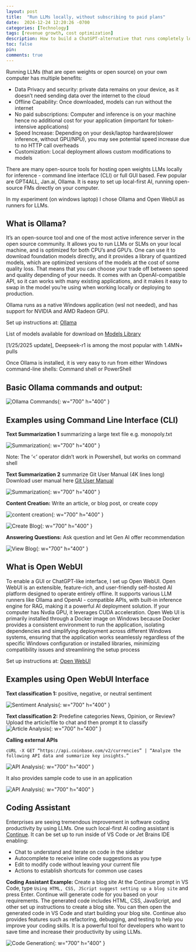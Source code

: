 ```yaml
---
layout: post
title:  "Run LLMs locally, without subscribing to paid plans"
date:  2024-12-24 12:20:26 -0700
categories: [Technology]
tags: [revenue growth, cost optimization]
description: How to build a ChatGPT-alternative that runs completely local and is100% offline. 
toc: false
pin: 
comments: true
---
```


Running LLMs (that are open weights or open source) on your own computer has multiple benefits:

- Data Privacy and security: private data remains on your device, as it doesn’t need sending data over the internet to the cloud
- Offline Capability: Once downloaded, models can run without the internet
- No paid subscriptions: Computer and inference is on your machine hence no additional cost for your application (important for token-intensive applications)
- Speed Increase:  Depending on your desk/laptop hardware(slower inference, without GPU/NPU), you may see potential speed increase due to no HTTP call overheads
- Customization: Local deployment allows custom modifications to models

There are many open-source tools for hosting open weights LLMs locally for inference - command line interface (CLI) or full GUI based. 
Few popular are GPT4ALL, Jan.ai, Ollama. It is easy to set up local-first AI, running open-source FMs directly on your computer.

In my experiment (on windows laptop) I chose Ollama and Open WebUI as runners for LLMs.

## What is Ollama?
It’s an open-source tool and one of the most active inference server in the open source community. It allows you to run LLMs or SLMs on your local machine, and is optimized for both CPU’s and GPU’s. One can use it to download foundation models directly, and it provides a library of quantized models, which are optimized versions of the models at the cost of some quality loss. That means that you can choose your trade off between speed and quality depending of your needs. It comes with an OpenAI-compatible API, so it can works with many existing applications, and it makes it easy to swap in the model you’re using when working locally or deploying to production.

Ollama runs as a native Windows application (wsl not needed), and has support for NVIDIA and AMD Radeon GPU.

Set up instructions at: [Ollama](https://www.ollama.com)

List of models available for download on [Models Library](https://www.ollama.com/library)

[1/25/2025 update], Deepseek-r1 is among the most popular with 1.4MN+ pulls



Once Ollama is installed, it is very easy to run from either Windows command-line shells: 
Command shell or PowerShell 

## Basic Ollama commands and output:

![Ollama Commands](https://ketanhm.github.io/images/ollama-commands.png){: w="700" h="400" }

## Examples using Command Line Interface (CLI)

**Text Summarization 1** summarizing a large text file e.g. monopoly.txt

![Summarization](https://ketanhm.github.io/images/txtgen1.png){: w="700" h="400" }


Note: The ‘<’ operator didn’t work in Powershell, but works on command shell


**Text Summarization 2**  summarize Git User Manual (4K lines long)
Download user manual here [Git User Manual](https://github.com/git/git/blob/master/Documentation/user-manual.txt)

![Summarization](https://ketanhm.github.io/images/txtgen1.png){: w="700" h="400" }


**Content Creation:** Write an article, or blog post, or create copy


![content creation](https://ketanhm.github.io/images/create-content.png){: w="700" h="400" }


![Create Blog](https://ketanhm.github.io/images/blogtxt.png){: w="700" h="400" }

**Answering Questions:** Ask question and let Gen AI offer recommendation

![View Blog](https://ketanhm.github.io/images/question-recommendation.png){: w="700" h="400" }



## What is Open WebUI 
To enable a GUI or ChatGPT-like interface, I set up Open WebUI. Open WebUI is an extensible, feature-rich, and user-friendly self-hosted AI platform designed to operate entirely offline. It supports various LLM runners like Ollama and OpenAI - compatible APIs, with built-in inference engine for RAG, making it a powerful AI deployment solution. If your computer has Nvdia GPU, it leverages CUDA acceleration. Open Web UI is primarily installed through a Docker image on Windows because Docker provides a consistent environment to run the application, isolating dependencies and simplifying deployment across different Windows systems, ensuring that the application works seamlessly regardless of the specific Windows configuration or installed libraries, minimizing compatibility issues and streamlining the setup process

Set up instructions at: [Open WebUI](https://openwebui.com)

## Examples using Open WebUI Interface

**Text classification 1:** positive, negative, or neutral sentiment

![Sentiment Analysis](https://ketanhm.github.io/images/txtclass1.png){: w="700" h="400" }

**Text classification 2:** Predefine categories News, Opinion, or Review?
Upload the article/file to chat and then prompt it to classify
![Article Analysis](https://ketanhm.github.io/images/txtclass2.png){: w="700" h="400" }

**Calling external APIs** 
```
cURL -X GET “https://api.coinbase.com/v2/currencies” | “Analyze the following API data and summarize key insights.”
```

![API Analysis](https://ketanhm.github.io/images/apicall.png){: w="700" h="400" }

It also provides sample code to use in an application

![API Analysis](https://ketanhm.github.io/images/api2.png){: w="700" h="400" }

## Coding Assistant
Enterprises are seeing tremendous improvement in software coding productivity by using LLMs. One such local-first AI coding assistant is [Continue](https://www.continue.dev). It can be set up to run inside of VS Code or Jet Brains IDE enabling:

- Chat to understand and iterate on code in the sidebar
- Autocomplete to receive inline code suggestions as you type
- Edit to modify code without leaving your current file
- Actions to establish shortcuts for common use cases

**Coding Assistant Example:** Create a blog site
At the Continue prompt in VS Code, type `Using HTML, CSS, JScript suggest setting up a blog site` and press Enter. Continue will generate code for you based on your requirements. The generated code includes HTML, CSS, JavaScript, and other set up instructions to create a blog site. You can then open the generated code in VS Code and start building your blog site. Continue also provides features such as refactoring, debugging, and testing to help you improve your coding skills. It is a powerful tool for developers who want to save time and increase their productivity by using LLMs.


![Code Generation](https://ketanhm.github.io/images/codegen.png){: w="700" h="400" }
